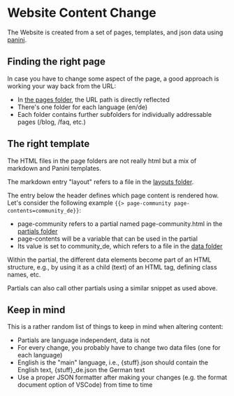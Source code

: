 # Website Content Change

The Website is created from a set of pages, templates, and json data using [panini](https://github.com/foundation/panini).

## Finding the right page

In case you have to change some aspect of the page, a good approach is working your way back from the URL:

* In [the pages folder](../src/pages/), the URL path is directly reflected
* There's one folder for each language (en/de)
* Each folder contains further subfolders for individually addressable pages (/blog, /faq, etc.)

## The right template

The HTML files in the page folders are not really html but a mix of markdown and Panini templates.

The markdown entry "layout" refers to a file in the [layouts folder](../src/layouts/).

The entry below the header defines which page content is rendered how.
Let's consider the following example `{{> page-community page-contents=community_de}}`:

* page-community refers to a partial named page-community.html in the [partials folder](../src/partials/)
* page-contents will be a variable that can be used in the partial
* Its value is set to community_de, which refers to a file in the [data folder](../src/data/)

Within the partial, the different data elements become part of an HTML structure, e.g., by using it as a child (text) of an HTML tag, defining class names, etc.

Partials can also call other partials using a similar snippet as used above.

## Keep in mind

This is a rather random list of things to keep in mind when altering content:

* Partials are language independent, data is not
* For every change, you probably have to change two data files (one for each language)
* English is the "main" language, i.e., {stuff}.json should contain the English text, {stuff}_de.json the German text
* Use a proper JSON formatter after making your changes (e.g. the format document option of VSCode) from time to time
